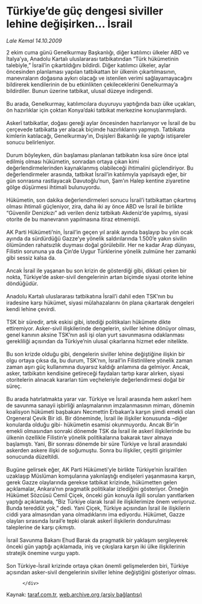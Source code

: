 # Türkiye’de güç dengesi siviller lehine değişirken... İsrail

*Lale Kemal 14.10.2009*

<div class="yazi">2 ekim cuma günü Genelkurmay Başkanlığı, diğer katılımcı ülkeler ABD ve İtalya’ya, Anadolu Kartalı uluslararası tatbikatından “Türk hükümetinin talebiyle,” İsrail’in çıkartıldığını bildirdi. Diğer katılımcı ülkeler, aylar öncesinden planlaması yapılan tatbikattan bir ülkenin çıkartılmasının, manevraların doğasına aykırı olacağı ve istenilen verimi sağlayamayacağını bildirerek kendilerinin de bu etkinlikten çekileceklerini Genelkurmay’a bildirdiler. Bunun üzerine tatbikat, ulusal düzeye indirgendi. <br/><br/>Bu arada, Genelkurmay, katılımcılara duyuruyu yaptığında bazı ülke uçakları, ön hazırlıklar için çoktan Konya’daki tatbikat merkezine konuşlanmışlardı. <br/><br/>Askerî tatbikatlar, doğası gereği aylar öncesinden hazırlanıyor ve İsrail de bu çerçevede tatbikatta yer alacak biçimde hazırlıklarını yapmıştı. Tatbikata kimlerin katılacağı, Genelkurmay’ın, Dışişleri Bakanlığı ile yaptığı istişareler sonucu belirleniyor. <br/><br/>Durum böyleyken, dün başlaması planlanan tatbikatın kısa süre önce iptal edilmiş olması hükümetin, sonradan ortaya çıkan kimi değerlendirmelerinden kaynaklanmış olabileceği ihtimalini güçlendiriyor. Bu değerlendirmeler arasında, tatbikat İsrail’in katılımıyla yapılsaydı eğer, bir gün sonrasına rastlayacak Davutoğlu’nun, Şam’ın Halep kentine ziyaretine gölge düşürmesi ihtimali bulunuyordu. <br/><br/>Hükümetin, son dakika değerlendirmeleri sonucu İsrail’i tatbikattan çıkartmış olması ihtimali güçleniyor, zira, daha iki ay önce ABD ve İsrail ile birlikte “Güvenilir Denizkızı” adı verilen deniz tatbikatı Akdeniz’de yapılmış, siyasi otorite de bu manevranın yapılmasına itiraz etmemişti. <br/><br/>AK Parti Hükümeti’nin, İsrail’in geçen yıl aralık ayında başlayıp bu yılın ocak ayında da sürdürdüğü Gazze’ye yönelik saldırılarında 1.500’e yakın sivilin ölümünden rahatsızlık duyması doğal görülebilir. Her ne kadar Arap dünyası, Filistin sorununa ya da Çin’de Uygur Türklerine yönelik zulmüne her zamanki gibi sessiz kalsa da. <br/><br/>Ancak İsrail ile yaşanan bu son krizin de gösterdiği gibi, dikkati çeken bir nokta, Türkiye’de asker-sivil dengelerinin artan biçimde siyasi otorite lehine döndüğüdür. <br/><br/>Anadolu Kartalı uluslararası tatbikatına İsrail’i dahil eden TSK’nın bu iradesine karşı hükümet, siyasi mülahazalarını ön plana çıkartarak dengeleri kendi lehine çevirdi. <br/><br/>TSK bir süredir, artık eskisi gibi, istediği politikaları hükümete dikte ettiremiyor. Asker-sivil ilişkilerinde dengelerin, siviller lehine dönüyor olması, genel kanının aksine TSK’nın asli işi olan yurt savunmasına odaklanması gerekliliği açısından da Türkiye’nin ulusal çıkarlarına hizmet eder nitelikte. <br/><br/>Bu son krizde olduğu gibi, dengelerin siviller lehine değiştiğine ilişkin bir olgu ortaya çıksa da, bu durum, TSK’nın, İsrail’in Filistinlilere yönelik zaman zaman aşırı güç kullanımına duyarsız kaldığı anlamına da gelmiyor. Ancak, asker, tatbikatın kendisine getireceği faydaları tartıp karar alırken, siyasi otoritelerin alınacak kararları tüm veçheleriyle değerlendirmesi doğal bir süreç. <br/><br/>Bu arada hatırlatmakta yarar var. Türkiye ve İsrail arasında hem askerî hem de savunma sanayii işbirliği anlaşmalarının imzalanmasının mimarı, dönemin koalisyon hükümeti başbakanı Necmettin Erbakan’a karşın şimdi emekli olan Orgeneral Çevik Bir idi. Bir döneminde, İsrail ile ilişkiler konusunda –diğer konularda olduğu gibi- hükümetin esamisi okunmuyordu. Ancak Bir’in emekli olmasından sonraki dönemde TSK da İsrail ile askerî ilişkilerinde bu ülkenin özellikle Filistin’e yönelik politikalarına bakarak tavır almaya başlamıştı. Yani, Bir sonrası dönemde bir süre Türkiye ve İsrail arasındaki askerden askere ilişki de soğumuştu. Sonra bu ilişkiler, çeşitli girişimler sonucunda düzeltildi. <br/><br/>Bugüne gelirsek eğer, AK Parti Hükümeti’yle birlikte Türkiye’nin İsrail’den uzaklaşıp Müslüman komşularına yakınlaştığı endişeleri yaşanmasına karşın, gerek Gazze olaylarında gerekse tatbikat krizinde, hükümetten gelen açıklamalar, Ankara’nın pragmatik politikalar izlediğini gösteriyor. Örneğin Hükümet Sözcüsü Cemil Çiçek, önceki gün konuyla ilgili soruları yanıtlarken yaptığı açıklamada, “Biz Türkiye olarak İsrail ile ilişkilerimize önem veriyoruz. Bunda tereddüt yok,” dedi. Yani Çiçek, Türkiye açısından İsrail ile ilişkilerin ciddi yara almasından yana olmadıklarını ima ediyordu. Hükümet, Gazze olayları sırasında İsrail’e tepki olarak askerî ilişkilerin dondurulması taleplerine de karşı çıkmıştı. <br/><br/>İsrail Savunma Bakanı Ehud Barak da pragmatik bir yaklaşım sergileyerek önceki gün yaptığı açıklamada, iniş ve çıkışlara karşın iki ülke ilişkilerinin stratejik önemine vurgu yaptı. <br/><br/>Son Türkiye-İsrail krizinde ortaya çıkan önemli gelişmelerden biri, Türkiye açısından asker-sivil dengelerinin siviller lehine değiştiğini gösteriyor olması.
                                    
          
          
          
          </div>

Kaynak: [taraf.com.tr](http://www.taraf.com.tr/lale-kemal/makale-turkiyede-guc-dengesi-siviller-lehine-degisirken.htm), [web.archive.org (arşiv bağlantısı)](http://web.archive.org/web/20130816074644/http://www.taraf.com.tr/lale-kemal/makale-turkiyede-guc-dengesi-siviller-lehine-degisirken.htm)
